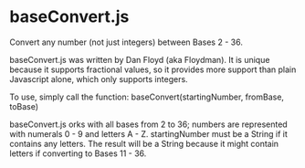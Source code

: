 # baseConvert.js
Convert any number (not just integers) between Bases 2 - 36.

baseConvert.js was written by Dan Floyd (aka Floydman). It is unique because it supports fractional values, so it provides more support than plain Javascript alone, which only supports integers.

To use, simply call the function:
baseConvert(startingNumber, fromBase, toBase)

baseConvert.js orks with all bases from 2 to 36; numbers are represented with numerals 0 - 9 and letters A - Z. startingNumber must be a String if it contains any letters. The result will be a String because it might contain letters if converting to Bases 11 - 36.
